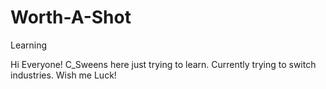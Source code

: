 # Worth-A-Shot

Learning

Hi Everyone! C_Sweens here just trying to learn.  Currently trying to switch industries.
Wish me Luck!
